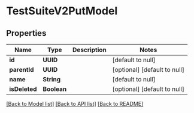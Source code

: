 # TestSuiteV2PutModel
## Properties

| Name | Type | Description | Notes |
|------------ | ------------- | ------------- | -------------|
| **id** | **UUID** |  | [default to null] |
| **parentId** | **UUID** |  | [optional] [default to null] |
| **name** | **String** |  | [default to null] |
| **isDeleted** | **Boolean** |  | [optional] [default to null] |

[[Back to Model list]](../README.md#documentation-for-models) [[Back to API list]](../README.md#documentation-for-api-endpoints) [[Back to README]](../README.md)

